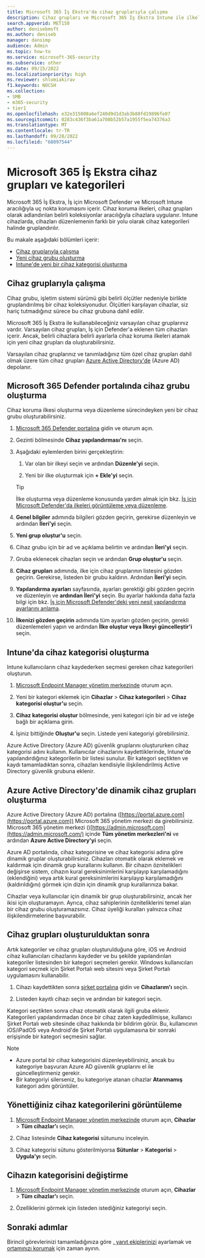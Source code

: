 ```yaml
---
title: Microsoft 365 İş Ekstra'da cihaz gruplarıyla çalışma
description: Cihaz grupları ve Microsoft 365 İş Ekstra Intune ile ilkeler uygulama ve siber saldırılara karşı korumayı artırma hakkında bilgi edinin.
search.appverid: MET150
author: denisebmsft
ms.author: deniseb
manager: dansimp
audience: Admin
ms.topic: how-to
ms.service: microsoft-365-security
ms.subservice: other
ms.date: 09/15/2022
ms.localizationpriority: high
ms.reviewer: shlomiakirav
f1.keywords: NOCSH
ms.collection:
- SMB
- m365-security
- tier1
ms.openlocfilehash: e32e315808a6ef240d9d1d3ab3b80fd19896fe07
ms.sourcegitcommit: 0283c436f3ba61a708b52b57a1955f5ea74376a3
ms.translationtype: MT
ms.contentlocale: tr-TR
ms.lasthandoff: 09/28/2022
ms.locfileid: "68097544"
---
```

# <a name="device-groups-and-categories-in-microsoft-365-business-premium"></a>Microsoft 365 İş Ekstra cihaz grupları ve kategorileri

Microsoft 365 İş Ekstra, İş için Microsoft Defender ve Microsoft Intune aracılığıyla uç nokta korumasını içerir. Cihaz koruma ilkeleri, cihaz grupları olarak adlandırılan belirli koleksiyonlar aracılığıyla cihazlara uygulanır. Intune cihazlarda, cihazları düzenlemenin farklı bir yolu olarak cihaz kategorileri halinde gruplandırılır. 

Bu makale aşağıdaki bölümleri içerir:  

- [Cihaz gruplarıyla çalışma](#working-with-device-groups)
- [Yeni cihaz grubu oluşturma](#create-a-device-group-in-the-microsoft-365-defender-portal)
- [Intune'de yeni bir cihaz kategorisi oluşturma](#create-a-device-category-in-intune)

## <a name="working-with-device-groups"></a>Cihaz gruplarıyla çalışma

Cihaz grubu, işletim sistemi sürümü gibi belirli ölçütler nedeniyle birlikte gruplandırılmış bir cihaz koleksiyonudur. Ölçütleri karşılayan cihazlar, siz hariç tutmadığınız sürece bu cihaz grubuna dahil edilir.

Microsoft 365 İş Ekstra ile kullanabileceğiniz varsayılan cihaz gruplarınız vardır. Varsayılan cihaz grupları, İş için Defender'a eklenen tüm cihazları içerir. Ancak, belirli cihazlara belirli ayarlarla cihaz koruma ilkeleri atamak için yeni cihaz grupları da oluşturabilirsiniz.

Varsayılan cihaz gruplarınız ve tanımladığınız tüm özel cihaz grupları dahil olmak üzere tüm cihaz grupları [Azure Active Directory'de](/azure/active-directory/fundamentals/active-directory-whatis) (Azure AD) depolanır.

## <a name="create-a-device-group-in-the-microsoft-365-defender-portal"></a>Microsoft 365 Defender portalında cihaz grubu oluşturma

Cihaz koruma ilkesi oluşturma veya düzenleme sürecindeyken yeni bir cihaz grubu oluşturabilirsiniz.

1. [Microsoft 365 Defender portalına](https://security.microsoft.com) gidin ve oturum açın.

2. Gezinti bölmesinde **Cihaz yapılandırması'nı** seçin.

3. Aşağıdaki eylemlerden birini gerçekleştirin:

    1. Var olan bir ilkeyi seçin ve ardından **Düzenle'yi** seçin.

    2. Yeni bir ilke oluşturmak için **+ Ekle'yi** seçin.

    > [!TIP]
    > İlke oluşturma veya düzenleme konusunda yardım almak için bkz. [İş için Microsoft Defender'da ilkeleri görüntüleme veya düzenleme](m365bp-view-edit-create-mdb-policies.md).

4. **Genel bilgiler** adımında bilgileri gözden geçirin, gerekirse düzenleyin ve ardından **İleri'yi** seçin.

5. **Yeni grup oluştur'u** seçin.

6. Cihaz grubu için bir ad ve açıklama belirtin ve ardından **İleri'yi** seçin.

7. Gruba eklenecek cihazları seçin ve ardından **Grup oluştur'u** seçin.

8. **Cihaz grupları** adımında, ilke için cihaz gruplarının listesini gözden geçirin. Gerekirse, listeden bir grubu kaldırın. Ardından **İleri'yi** seçin.

9. **Yapılandırma ayarları** sayfasında, ayarları gerektiği gibi gözden geçirin ve düzenleyin ve **ardından İleri'yi** seçin. Bu ayarlar hakkında daha fazla bilgi için bkz. [İş için Microsoft Defender'deki yeni nesil yapılandırma ayarlarını anlama](../security/defender-business/mdb-next-gen-configuration-settings.md).

10. **İlkenizi gözden geçirin** adımında tüm ayarları gözden geçirin, gerekli düzenlemeleri yapın ve ardından **İlke oluştur veya İlkeyi** **güncelleştir'i** seçin.

## <a name="create-a-device-category-in-intune"></a>Intune'da cihaz kategorisi oluşturma

Intune kullanıcıların cihaz kaydederken seçmesi gereken cihaz kategorileri oluşturun.

1. [Microsoft Endpoint Manager yönetim merkezinde](https://endpoint.microsoft.com) oturum açın.

2. Yeni bir kategori eklemek için **Cihazlar** > **Cihaz kategorileri** > **Cihaz kategorisi oluştur'u** seçin.

3. **Cihaz kategorisi oluştur** bölmesinde, yeni kategori için bir ad ve isteğe bağlı bir açıklama girin.

4. İşiniz bittiğinde **Oluştur'u** seçin. Listede yeni kategoriyi görebilirsiniz.

Azure Active Directory (Azure AD) güvenlik gruplarını oluştururken cihaz kategorisi adını kullanın. Kullanıcılar cihazlarını kaydettiklerinde, Intune'de yapılandırdığınız kategorilerin bir listesi sunulur. Bir kategori seçtikten ve kaydı tamamladıktan sonra, cihazları kendisiyle ilişkilendirilmiş Active Directory güvenlik grubuna eklenir.

## <a name="create-dynamic-device-groups-in-azure-active-directory"></a>Azure Active Directory'de dinamik cihaz grupları oluşturma

Azure Active Directory (Azure AD) portalına ([https://portal.azure.com](https://portal.azure.com)) Microsoft 365 yönetim merkezi da girebilirsiniz. Microsoft 365 yönetim merkezi ()[https://admin.microsoft.com](https://admin.microsoft.com/) içinde **Tüm yönetim merkezleri'ni** ve ardından **Azure Active Directory'yi** seçin.

Azure AD portalında, cihaz kategorisine ve cihaz kategorisi adına göre dinamik gruplar oluşturabilirsiniz. Cihazları otomatik olarak eklemek ve kaldırmak için dinamik grup kurallarını kullanın. Bir cihazın öznitelikleri değişirse sistem, cihazın kural gereksinimlerini karşılayıp karşılamadığını (eklendiğini) veya artık kural gereksinimlerini karşılayıp karşılamadığını (kaldırıldığını) görmek için dizin için dinamik grup kurallarınıza bakar.

Cihazlar veya kullanıcılar için dinamik bir grup oluşturabilirsiniz, ancak her ikisi için oluşturamayın. Ayrıca, cihaz sahiplerinin özniteliklerini temel alan bir cihaz grubu oluşturamazsınız. Cihaz üyeliği kuralları yalnızca cihaz ilişkilendirmelerine başvurabilir. 

## <a name="after-device-groups-are-created"></a>Cihaz grupları oluşturulduktan sonra

Artık kategoriler ve cihaz grupları oluşturulduğuna göre, iOS ve Android cihaz kullanıcıları cihazlarını kaydeder ve bu şekilde yapılandırılan kategoriler listesinden bir kategori seçmeleri gerekir. Windows kullanıcıları kategori seçmek için Şirket Portalı web sitesini veya Şirket Portalı uygulamasını kullanabilir.

1. Cihazı kaydettikten sonra [şirket portalına](https://portal.microsoft.com) gidin ve **Cihazlarım'ı** seçin.

2. Listeden kayıtlı cihazı seçin ve ardından bir kategori seçin.

Kategori seçtikten sonra cihaz otomatik olarak ilgili gruba eklenir. Kategorileri yapılandırmadan önce bir cihaz zaten kaydedilmişse, kullanıcı Şirket Portalı web sitesinde cihaz hakkında bir bildirim görür. Bu, kullanıcının iOS/iPadOS veya Android'de Şirket Portalı uygulamasına bir sonraki erişişinde bir kategori seçmesini sağlar.

> [!NOTE]
> - Azure portal bir cihaz kategorisini düzenleyebilirsiniz, ancak bu kategoriye başvuran Azure AD güvenlik gruplarını el ile güncelleştirmeniz gerekir.
> - Bir kategoriyi silerseniz, bu kategoriye atanan cihazlar **Atanmamış** kategori adını görüntüler.

## <a name="view-the-categories-of-devices-that-you-manage"></a>Yönettiğiniz cihaz kategorilerini görüntüleme

1. [Microsoft Endpoint Manager yönetim merkezinde](https://endpoint.microsoft.com) oturum açın, **Cihazlar** > **Tüm cihazlar'ı** seçin.

2. Cihaz listesinde **Cihaz kategorisi** sütununu inceleyin.

3. Cihaz kategorisi sütunu gösterilmiyorsa **Sütunlar** > **Kategorisi** > **Uygula'yı** seçin.

## <a name="change-the-category-of-a-device"></a>Cihazın kategorisini değiştirme

1. [Microsoft Endpoint Manager yönetim merkezinde](https://endpoint.microsoft.com) oturum açın, **Cihazlar** > **Tüm cihazlar'ı** seçin. 

2. Özelliklerini görmek için listeden istediğiniz kategoriyi seçin.

## <a name="next-steps"></a>Sonraki adımlar

Birincil görevlerinizi tamamladığınıza göre [, yanıt ekiplerinizi](m365bp-security-incident-management.md) ayarlamak ve [ortamınızı korumak](m365bp-maintain-environment.md) için zaman ayırın.
